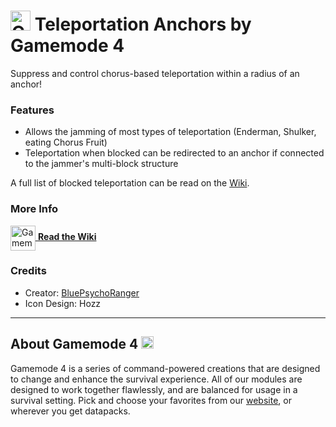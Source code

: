 # <img src="https://raw.githubusercontent.com/Gamemode4Dev/GM4_Datapacks/master/base/images/gm4_logo.png" alt="GM4 Logo" width="32" /> Teleportation Anchors by Gamemode 4<!--$pmc:delete-->

Suppress and control chorus-based teleportation within a radius of an anchor!<!--$pmc:headerSize-->

### Features
- Allows the jamming of most types of teleportation (Enderman, Shulker, eating Chorus Fruit)
- Teleportation when blocked can be redirected to an anchor if connected to the jammer's multi-block structure

A full list of blocked teleportation can be read on the [Wiki](https://gm4.co/modules/teleportation-anchors).

### More Info
[<img src="https://raw.githubusercontent.com/Gamemode4Dev/GM4_Datapacks/master/base/images/gm4_wiki_logo.png" alt="Gamemode 4 Wiki Logo" width="40" align="center"/> **Read the Wiki**](https://wiki.gm4.co/wiki/Teleportation_Anchors)

### Credits
- Creator: [BluePsychoRanger](https://twitter.com/BluPsychoRanger)
- Icon Design: Hozz

---
## About Gamemode 4 <img src="https://raw.githubusercontent.com/Gamemode4Dev/GM4_Datapacks/master/base/images/gm4_logo.png" alt="Gamemode 4 Logo" width="20"/>
Gamemode 4 is a series of command-powered creations that are designed to change and enhance the survival experience. All of our modules are designed to work together flawlessly, and are balanced for usage in a survival setting. Pick and choose your favorites from our [website](https://gm4.co), or wherever you get datapacks.